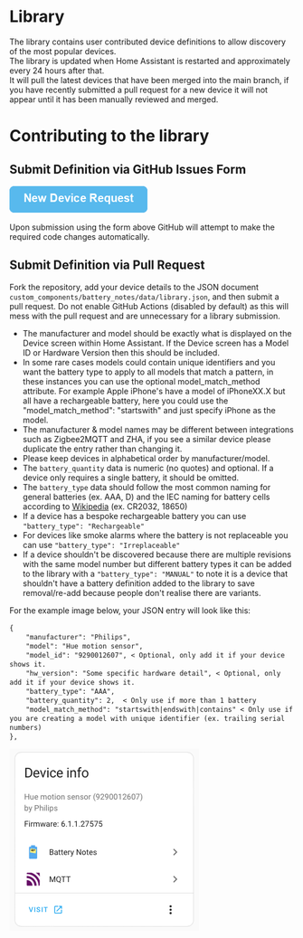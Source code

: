 # Library

The library contains user contributed device definitions to allow discovery of the most popular devices.  
The library is updated when Home Assistant is restarted and approximately every 24 hours after that.  
It will pull the latest devices that have been merged into the main branch, if you have recently submitted a pull request for a new device it will not appear until it has been manually reviewed and merged.

# Contributing to the library

## Submit Definition via GitHub Issues Form

[!["New Device Request"](./assets/new-device-request.png)](https://github.com/andrew-codechimp/HA-Battery-Notes/issues/new?template=new_device_request.yml&title=[Device]%3A+)

Upon submission using the form above GitHub will attempt to make the required code changes automatically.

## Submit Definition via Pull Request

Fork the repository, add your device details to the JSON document `custom_components/battery_notes/data/library.json`, and then submit a pull request. Do not enable GitHub Actions (disabled by default) as this will mess with the pull request and are unnecessary for a library submission.

* The manufacturer and model should be exactly what is displayed on the Device screen within Home Assistant. If the Device screen has a Model ID or Hardware Version then this should be included.
* In some rare cases models could contain unique identifiers and you want the battery type to apply to all models that match a pattern, in these instances you can use the optional model_match_method attribute.  For example Apple iPhone's have a model of iPhoneXX.X but all have a rechargeable battery, here you could use the "model_match_method": "startswith" and just specify iPhone as the model.
* The manufacturer & model names may be different between integrations such as Zigbee2MQTT and ZHA, if you see a similar device please duplicate the entry rather than changing it.
* Please keep devices in alphabetical order by manufacturer/model.
* The `battery_quantity` data is numeric (no quotes) and optional. If a device only requires a single battery, it should be omitted.
* The `battery_type` data should follow the most common naming for general batteries (ex. AAA, D) and the IEC naming for battery cells according to [Wikipedia](https://en.wikipedia.org/wiki/List_of_battery_sizes) (ex. CR2032, 18650)
* If a device has a bespoke rechargeable battery you can use `"battery_type": "Rechargeable"`
* For devices like smoke alarms where the battery is not replaceable you can use `"battery_type": "Irreplaceable"`
* If a device shouldn't be discovered because there are multiple revisions with the same model number but different battery types it can be added to the library with a `"battery_type": "MANUAL"` to note it is a device that shouldn't have a battery definition added to the library to save removal/re-add because people don't realise there are variants.

For the example image below, your JSON entry will look like this:

```
{
    "manufacturer": "Philips",
    "model": "Hue motion sensor",
    "model_id": "9290012607", < Optional, only add it if your device shows it.
    "hw_version": "Some specific hardware detail", < Optional, only add it if your device shows it.
    "battery_type": "AAA",
    "battery_quantity": 2,  < Only use if more than 1 battery
    "model_match_method": "startswith|endswith|contains" < Only use if you are creating a model with unique identifier (ex. trailing serial numbers)
},
```

![device details](./assets/screenshot-device-info.png)
